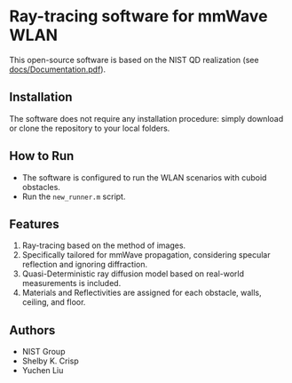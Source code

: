 # Ray-tracing software for mmWave WLAN

This open-source software is based on the NIST QD realization (see [docs/Documentation.pdf](docs/Documentation.pdf)).

## Installation
The software does not require any installation procedure: simply download or clone the repository to your local folders.

## How to Run
* The software is configured to run the WLAN scenarios with cuboid obstacles.
* Run the `new_runner.m` script.


## Features
1. Ray-tracing based on the method of images.
1. Specifically tailored for mmWave propagation, considering specular reflection and ignoring diffraction.
1. Quasi-Deterministic ray diffusion model based on real-world measurements is included.
1. Materials and Reflectivities are assigned for each obstacle, walls, ceiling, and floor.


## Authors
* NIST Group
* Shelby K. Crisp
* Yuchen Liu

